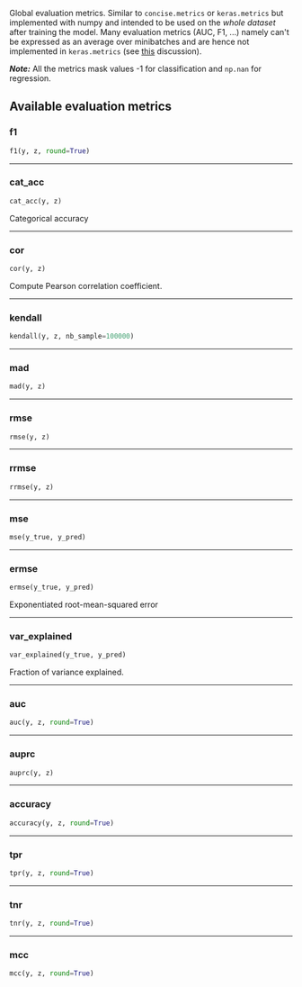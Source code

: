 Global evaluation metrics. Similar to `concise.metrics` or `keras.metrics` but implemented with numpy and intended to be used on the *whole dataset* after training the model. Many evaluation metrics (AUC, F1, ...) namely can't be expressed as an average over minibatches and are hence not implemented in `keras.metrics` (see [this](https://github.com/fchollet/keras/issues/5794) discussion).

***Note:*** All the metrics mask values -1 for classification and `np.nan` for regression.

## Available evaluation metrics

### f1


```python
f1(y, z, round=True)
```

----

### cat_acc


```python
cat_acc(y, z)
```


Categorical accuracy

----

### cor


```python
cor(y, z)
```


Compute Pearson correlation coefficient.

----

### kendall


```python
kendall(y, z, nb_sample=100000)
```

----

### mad


```python
mad(y, z)
```

----

### rmse


```python
rmse(y, z)
```

----

### rrmse


```python
rrmse(y, z)
```

----

### mse


```python
mse(y_true, y_pred)
```

----

### ermse


```python
ermse(y_true, y_pred)
```


Exponentiated root-mean-squared error

----

### var_explained


```python
var_explained(y_true, y_pred)
```


Fraction of variance explained.

----

### auc


```python
auc(y, z, round=True)
```

----

### auprc


```python
auprc(y, z)
```

----

### accuracy


```python
accuracy(y, z, round=True)
```

----

### tpr


```python
tpr(y, z, round=True)
```

----

### tnr


```python
tnr(y, z, round=True)
```

----

### mcc


```python
mcc(y, z, round=True)
```

